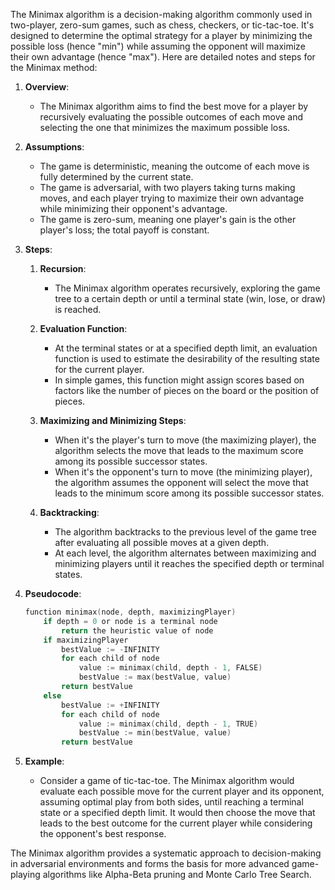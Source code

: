 The Minimax algorithm is a decision-making algorithm commonly used in two-player, zero-sum games, such as chess, checkers, or tic-tac-toe. It's designed to determine the optimal strategy for a player by minimizing the possible loss (hence "min") while assuming the opponent will maximize their own advantage (hence "max"). Here are detailed notes and steps for the Minimax method:

1. **Overview**:
   - The Minimax algorithm aims to find the best move for a player by recursively evaluating the possible outcomes of each move and selecting the one that minimizes the maximum possible loss.

2. **Assumptions**:
   - The game is deterministic, meaning the outcome of each move is fully determined by the current state.
   - The game is adversarial, with two players taking turns making moves, and each player trying to maximize their own advantage while minimizing their opponent's advantage.
   - The game is zero-sum, meaning one player's gain is the other player's loss; the total payoff is constant.

3. **Steps**:
   1. **Recursion**:
      - The Minimax algorithm operates recursively, exploring the game tree to a certain depth or until a terminal state (win, lose, or draw) is reached.
   
   2. **Evaluation Function**:
      - At the terminal states or at a specified depth limit, an evaluation function is used to estimate the desirability of the resulting state for the current player.
      - In simple games, this function might assign scores based on factors like the number of pieces on the board or the position of pieces.
   
   3. **Maximizing and Minimizing Steps**:
      - When it's the player's turn to move (the maximizing player), the algorithm selects the move that leads to the maximum score among its possible successor states.
      - When it's the opponent's turn to move (the minimizing player), the algorithm assumes the opponent will select the move that leads to the minimum score among its possible successor states.
   
   4. **Backtracking**:
      - The algorithm backtracks to the previous level of the game tree after evaluating all possible moves at a given depth.
      - At each level, the algorithm alternates between maximizing and minimizing players until it reaches the specified depth or terminal states.

4. **Pseudocode**:
   ```c
   function minimax(node, depth, maximizingPlayer)
       if depth = 0 or node is a terminal node
           return the heuristic value of node
       if maximizingPlayer
           bestValue := -INFINITY
           for each child of node
               value := minimax(child, depth - 1, FALSE)
               bestValue := max(bestValue, value)
           return bestValue
       else
           bestValue := +INFINITY
           for each child of node
               value := minimax(child, depth - 1, TRUE)
               bestValue := min(bestValue, value)
           return bestValue
   ```

5. **Example**:
   - Consider a game of tic-tac-toe. The Minimax algorithm would evaluate each possible move for the current player and its opponent, assuming optimal play from both sides, until reaching a terminal state or a specified depth limit. It would then choose the move that leads to the best outcome for the current player while considering the opponent's best response.

The Minimax algorithm provides a systematic approach to decision-making in adversarial environments and forms the basis for more advanced game-playing algorithms like Alpha-Beta pruning and Monte Carlo Tree Search.